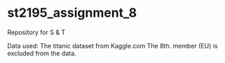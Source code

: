 # st2195_assignment_8
Repository for S &amp; T

Data used: The titanic dataset from Kaggle.com
The 8th. member (EU) is excluded from the data.
